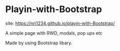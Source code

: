 # Playin-with-Bootstrap

site: https://nri1234.github.io/playin-with-Bootstrap/

A simple page with RWD, modals, pop ups etc

Made by using Bootstrap libary.
